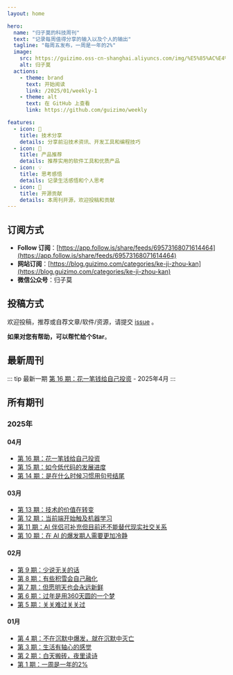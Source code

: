 ```yaml
---
layout: home

hero:
  name: "归子莫的科技周刊"
  text: "记录每周值得分享的输入以及个人的输出"
  tagline: "每周五发布，一周是一年的2%"
  image:
    src: https://guizimo.oss-cn-shanghai.aliyuncs.com/img/%E5%85%AC%E4%BC%97%E5%8F%B7_%E5%BD%92%E5%AD%90%E8%8E%AB.jpg
    alt: 归子莫
  actions:
    - theme: brand
      text: 开始阅读
      link: /2025/01/weekly-1
    - theme: alt
      text: 在 GitHub 上查看
      link: https://github.com/guizimo/weekly

features:
  - icon: 📝
    title: 技术分享
    details: 分享前沿技术资讯、开发工具和编程技巧
  - icon: 🚀
    title: 产品推荐
    details: 推荐实用的软件工具和优质产品
  - icon: 💡
    title: 思考感悟
    details: 记录生活感悟和个人思考
  - icon: 🔗
    title: 开源贡献
    details: 本周刊开源，欢迎投稿和贡献
---
```


## 订阅方式

- **Follow 订阅**：[https://app.follow.is/share/feeds/69573168071614464](https://app.follow.is/share/feeds/69573168071614464)
- **网站订阅**：[https://blog.guizimo.com/categories/ke-ji-zhou-kan](https://blog.guizimo.com/categories/ke-ji-zhou-kan)
- **微信公众号**：归子莫

## 投稿方式

欢迎投稿，推荐或自荐文章/软件/资源，请提交 [issue](https://github.com/guizimo/weekly/issues) 。

**如果对您有帮助，可以帮忙给个Star**。

## 最新周刊

::: tip 最新一期
[第 16 期：花一笔钱给自己投资](/2025/04/weekly-16) - 2025年4月
:::

## 所有期刊

### 2025年

#### 04月
- [第 16 期：花一笔钱给自己投资](/2025/04/weekly-16)
- [第 15 期：如今低代码的发展进度](/2025/04/weekly-15)
- [第 14 期：是在什么时候习惯用句号结尾](/2025/04/weekly-14)

#### 03月
- [第 13 期：技术的价值在转变](/2025/03/weekly-13)
- [第 12 期：当前端开始触及机器学习](/2025/03/weekly-12)
- [第 11 期：AI 伴侣可补充但目前还不能替代现实社交关系](/2025/03/weekly-11)
- [第 10 期：在 AI 的爆发期人需要更加冷静](/2025/03/weekly-10)

#### 02月
- [第 9 期：少说无关的话](/2025/02/weekly-9)
- [第 8 期：有些积雪会自己融化](/2025/02/weekly-8)
- [第 7 期：但愿明天也会永远新鲜](/2025/02/weekly-7)
- [第 6 期：过年是用360天圆的一个梦](/2025/02/weekly-6)
- [第 5 期：关关难过关关过](/2025/02/weekly-5)

#### 01月
- [第 4 期：不在沉默中爆发，就在沉默中灭亡](/2025/01/weekly-4)
- [第 3 期：生活有轴心的感觉](/2025/01/weekly-3)
- [第 2 期：白天搬砖，夜里读诗](/2025/01/weekly-2)
- [第 1 期：一周是一年的2%](/2025/01/weekly-1)